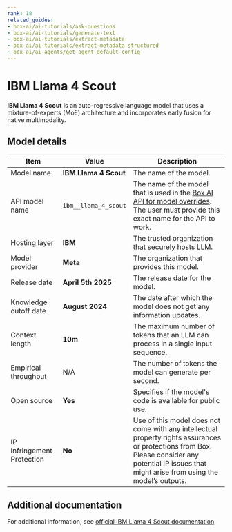 ```yaml
---
rank: 18
related_guides:
- box-ai/ai-tutorials/ask-questions
- box-ai/ai-tutorials/generate-text
- box-ai/ai-tutorials/extract-metadata
- box-ai/ai-tutorials/extract-metadata-structured
- box-ai/ai-agents/get-agent-default-config
---
```


# IBM Llama 4 Scout

**IBM Llama 4 Scout** is an auto-regressive language model that uses a mixture-of-experts (MoE) architecture and incorporates early fusion for native multimodality.

## Model details

| Item | Value | Description |
|-----------|----------|----------|
|Model name|**IBM Llama 4 Scout**| The name of the model. |
|API model name|`ibm__llama_4_scout`| The name of the model that is used in the [Box AI API for model overrides][overrides]. The user must provide this exact name for the API to work. |
|Hosting layer| **IBM** | The trusted organization that securely hosts LLM. |
|Model provider|**Meta**| The organization that provides this model. |
|Release date|**April 5th 2025** | The release date for the model.|
| Knowledge cutoff date| **August 2024**| The date after which the model does not get any information updates. |
| Context length | **10m** | The maximum number of tokens that an LLM can process in a single input sequence. |
| Empirical throughput | N/A | The number of tokens the model can generate per second.|
| Open source | **Yes** | Specifies if the model's code is available for public use.|
| IP Infringement Protection | **No** | Use of this model does not come with any intellectual property rights assurances or protections from Box. Please consider any potential IP issues that might arise from using the model’s outputs. |

## Additional documentation

For additional information, see [official IBM Llama 4 Scout documentation][IBM].

[overrides]: g://box-ai/ai-agents/ai-agent-overrides
[IBM]: https://www.ibm.com/docs/en/watsonx/w-and-w/2.1.0?topic=models-third-party-foundation